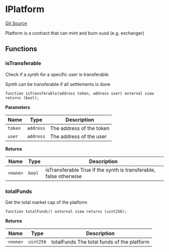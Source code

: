 # IPlatform

[Git Source](https://dapp-devs.com/ssh://git@git.2222/lumos-labs/xassets/contracts/synths-contracts/blob/969beda74f0f892980053e9edc62c163df24916a/src/interface/platforms/IPlatform.sol)

Platform is a contract that can mint and burn xusd (e.g. exchanger)

## Functions

### isTransferable

Check if a synth for a specific user is transferable

Synth can be transferable if all settlements is done

```solidity
function isTransferable(address token, address user) external view returns (bool);
```

**Parameters**

| Name    | Type      | Description              |
| ------- | --------- | ------------------------ |
| `token` | `address` | The address of the token |
| `user`  | `address` | The address of the user  |

**Returns**

| Name     | Type   | Description                                                       |
| -------- | ------ | ----------------------------------------------------------------- |
| `<none>` | `bool` | isTransferable True if the synth is transferable, false otherwise |

### totalFunds

Get the total market cap of the platform

```solidity
function totalFunds() external view returns (uint256);
```

**Returns**

| Name     | Type      | Description                                |
| -------- | --------- | ------------------------------------------ |
| `<none>` | `uint256` | totalFunds The total funds of the platform |
